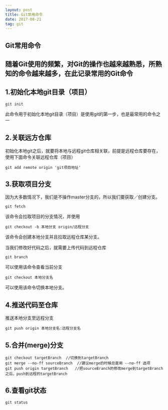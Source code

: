 ```yaml
---
layout: post
title: Git常用命令
date: 2017-08-21 
tag: git
---
```


 Git常用命令
---
随着Git使用的频繁，对Git的操作也越来越熟悉，所熟知的命令越来越多，在此记录常用的Git命令
---

## 1.初始化本地git目录（项目）

```
git init
```
此命令用于初始化本地git目录（项目）是使用git的第一步，也是最常用的命令之一

## 2.关联远方仓库
初始化本地git之后，就要将本地与远程git仓库相关联，前提是远程仓库要存在，使用下面命令关联远程仓库（项目）

```
git add remote origin 'git项目地址'
```
## 3.获取项目分支
因为大多数情况下，我们是不操作master分支的，所以我们要获取／创建分支。

```
git fetch
```
该命令会拉取项目的分支情况，并使用

```
git checkout -b 本地分支 origin/远程分支
```
该命令会创建本地分支并且拉取远程仓库某分支。

当我们修改好代码之后，就需要上传代码到远程仓库
```
git branch
```
可以使用该命令查看当前分支

```
git checkout 本地分支名
```
可以使用该命令切换本地分支。
## 4.推送代码至仓库
推送本地分支至远程分支

```
git push origin 本地分支名:远程分支名
```
## 5.合并(merge)分支

```
git checkout targetBranch  //切换到targetBranch
git merge --no-ff sourceBranch  //建议merge的时候总是用 --no-ff 选项
git push origin targetBranch   //把sourceBranch的修改merge到targetBranch之后，push到远程的targetBranch
```
## 6.查看git状态

```
git status
```
